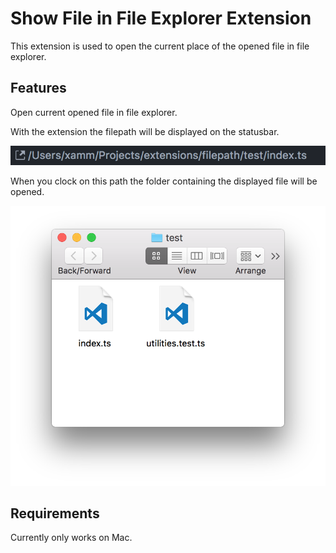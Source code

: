 # Show File in File Explorer Extension

This extension is used to open the current place of the opened file in file explorer.

## Features

Open current opened file in file explorer.

With the extension the filepath will be displayed on the statusbar.

![alt text](./Images/PathWithIcon.png "Displays current path of the opened file.")

When you clock on this path the folder containing the displayed file will be opened.

![alt text](./Images/OpenedFolder.png "The opened folder containing the file.")

## Requirements

Currently only works on Mac.